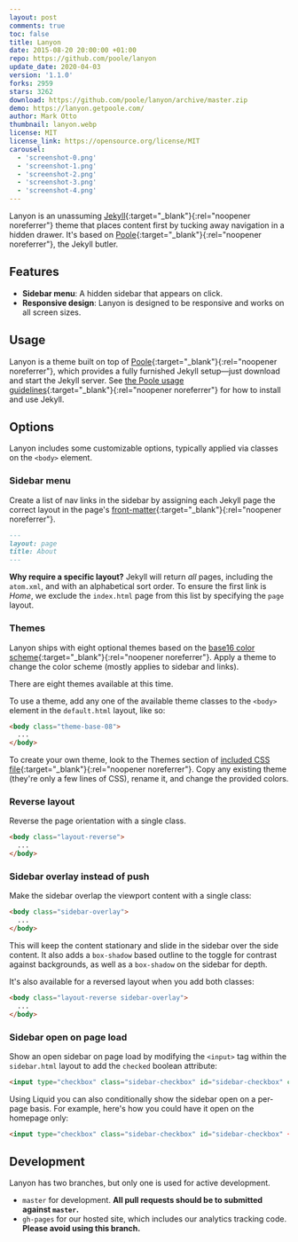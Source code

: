 ```yaml
---
layout: post
comments: true
toc: false
title: Lanyon
date: 2015-08-20 20:00:00 +01:00
repo: https://github.com/poole/lanyon
update_date: 2020-04-03
version: '1.1.0'
forks: 2959
stars: 3262
download: https://github.com/poole/lanyon/archive/master.zip
demo: https://lanyon.getpoole.com/
author: Mark Otto
thumbnail: lanyon.webp
license: MIT
license_link: https://opensource.org/license/MIT
carousel:
  - 'screenshot-0.png'
  - 'screenshot-1.png'
  - 'screenshot-2.png'
  - 'screenshot-3.png'
  - 'screenshot-4.png'
---
```


Lanyon is an unassuming [Jekyll](http://jekyllrb.com){:target="_blank"}{:rel="noopener noreferrer"} theme that places content first by tucking away navigation in a hidden drawer. It's based on [Poole](http://getpoole.com){:target="_blank"}{:rel="noopener noreferrer"}, the Jekyll butler.

## Features

- **Sidebar menu**: A hidden sidebar that appears on click.
- **Responsive design**: Lanyon is designed to be responsive and works on all screen sizes.

## Usage

Lanyon is a theme built on top of [Poole](https://github.com/poole/poole){:target="_blank"}{:rel="noopener noreferrer"}, which provides a fully furnished Jekyll setup—just download and start the Jekyll server. See [the Poole usage guidelines](https://github.com/poole/poole#usage){:target="_blank"}{:rel="noopener noreferrer"} for how to install and use Jekyll.

## Options

Lanyon includes some customizable options, typically applied via classes on the `<body>` element.

### Sidebar menu

Create a list of nav links in the sidebar by assigning each Jekyll page the correct layout in the page's [front-matter](http://jekyllrb.com/docs/frontmatter/){:target="_blank"}{:rel="noopener noreferrer"}.

```markdown
---
layout: page
title: About
---
```

**Why require a specific layout?** Jekyll will return *all* pages, including the `atom.xml`, and with an alphabetical sort order. To ensure the first link is *Home*, we exclude the `index.html` page from this list by specifying the `page` layout.

### Themes

Lanyon ships with eight optional themes based on the [base16 color scheme](https://github.com/chriskempson/base16){:target="_blank"}{:rel="noopener noreferrer"}. Apply a theme to change the color scheme (mostly applies to sidebar and links).

There are eight themes available at this time.

To use a theme, add any one of the available theme classes to the `<body>` element in the `default.html` layout, like so:

```html
<body class="theme-base-08">
  ...
</body>
```

To create your own theme, look to the Themes section of [included CSS file](https://github.com/poole/lanyon/blob/master/public/css/lanyon.css){:target="_blank"}{:rel="noopener noreferrer"}. Copy any existing theme (they're only a few lines of CSS), rename it, and change the provided colors.

### Reverse layout

Reverse the page orientation with a single class.

```html
<body class="layout-reverse">
  ...
</body>
```

### Sidebar overlay instead of push

Make the sidebar overlap the viewport content with a single class:

```html
<body class="sidebar-overlay">
  ...
</body>
```

This will keep the content stationary and slide in the sidebar over the side content. It also adds a `box-shadow` based outline to the toggle for contrast against backgrounds, as well as a `box-shadow` on the sidebar for depth.

It's also available for a reversed layout when you add both classes:

```html
<body class="layout-reverse sidebar-overlay">
  ...
</body>
```

### Sidebar open on page load

Show an open sidebar on page load by modifying the `<input>` tag within the `sidebar.html` layout to add the `checked` boolean attribute:

```html
<input type="checkbox" class="sidebar-checkbox" id="sidebar-checkbox" checked>
```

Using Liquid you can also conditionally show the sidebar open on a per-page basis. For example, here's how you could have it open on the homepage only:

```html
<input type="checkbox" class="sidebar-checkbox" id="sidebar-checkbox" {% raw %}{% if page.title ="Home" %}checked{% endif %}{% endraw %}>
```

## Development

Lanyon has two branches, but only one is used for active development.

- `master` for development.  **All pull requests should be to submitted against `master`.**
- `gh-pages` for our hosted site, which includes our analytics tracking code. **Please avoid using this branch.**
